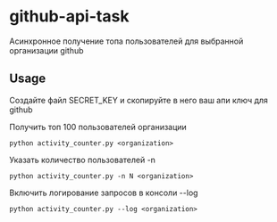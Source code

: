 # github-api-task

Асинхронное получение топа пользователей для выбранной организации github

## Usage

Создайте файл SECRET_KEY и скопируйте в него ваш апи ключ для github

Получить топ 100 пользователей организации
```shell
python activity_counter.py <organization>
```

Указать количество пользователей -n
```shell
python activity_counter.py -n N <organization>
```

Включить логирование запросов в консоли --log
```shell
python activity_counter.py --log <organization>
```